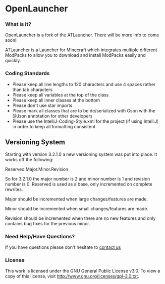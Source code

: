 OpenLauncher
====================================

### What is it?
OpenLauncher is a fork of the ATLauncher. There will be more info to come soon!

ATLauncher is a Launcher for Minecraft which integrates multiple different ModPacks to allow you to download and install ModPacks easily and quickly.

### Coding Standards

+ Please keep all line lengths to 120 characters and use 4 spaces rather than tab characters
+ Please keep all variables at the top of the class
+ Please keep all inner classes at the bottom
+ Please don't use star imports
+ Please mark all classes that are to be de/serialized with Gson with the @Json annotation for other developers
+ Please use the IntelliJ-Coding-Style.xml for the project (if using IntelliJ) in order to keep all formatting consistent

## Versioning System

Starting with version 3.2.1.0 a new versioning system was put into place. It works off the following:

Reserved.Major.Minor.Revision

So for 3.2.1.0 the major number is 2 and minor number is 1 and revision number is 0. Reserved is used as a base, only incremented on complete rewrites.

Major should be incremented when large changes/features are made.

Minor should be incremented when small changes/features are made.

Revision should be incremented when there are no new features and only contains bug fixes for the previous minor.

### Need Help/Have Questions?

If you have questions please don't hesitate to [contact us](http://www.atlauncher.com/contactus/)

### License

This work is licensed under the GNU General Public License v3.0. To view a copy of this license, visit http://www.gnu.org/licenses/gpl-3.0.txt.
